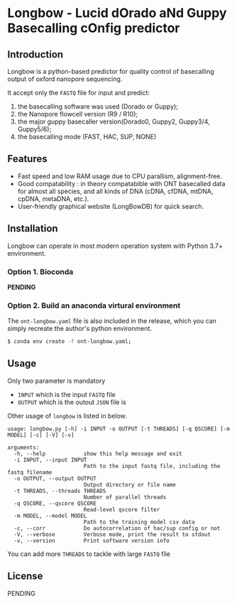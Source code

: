 # Longbow - Lucid dOrado aNd Guppy Basecalling cOnfig predictor

## Introduction
Longbow is a python-based predictor for quality control of basecalling output of oxford nanopore sequencing.

It accept only the `FASTQ` file for input and predict:
1. the basecalling software was used (Dorado or Guppy);
2. the Nanopore flowcell version (R9 / R10);
3. the major guppy basecaller version(Dorado0, Guppy2, Guppy3/4, Guppy5/6);
4. the basecalling mode (FAST, HAC, SUP, NONE)


## Features
- Fast speed and low RAM usage due to CPU parallism, alignment-free.
- Good compatability : in theory compatabible with ONT basecalled data for almost all species, and all kinds of DNA (cDNA, cfDNA, mtDNA, cpDNA, metaDNA, etc.).
- User-friendly graphical website (LongBowDB) for quick search.


## Installation
Longbow can operate in most modern operation system with Python 3.7+ environment. 
### Option 1. Bioconda
__PENDING__


### Option 2. Build an anaconda virtural environment
The `ont-longbow.yaml` file is also included in the release, which you can simply recreate the author's python environment.
```bash
$ conda env create -f ont-longbow.yaml;
```



## Usage
Only two parameter is mandatory 
- `INPUT` which is the input `FASTQ` file
- `OUTPUT` which is the outout `JSON` file is


Other usage of `longbow` is listed in below. 
```
usage: longbow.py [-h] -i INPUT -o OUTPUT [-t THREADS] [-q QSCORE] [-m MODEL] [-c] [-V] [-v]

arguments:
  -h, --help            show this help message and exit
  -i INPUT, --input INPUT
                        Path to the input fastq file, including the fastq filename
  -o OUTPUT, --output OUTPUT
                        Output directory or file name
  -t THREADS, --threads THREADS
                        Number of parallel threads
  -q QSCORE, --qscore QSCORE
                        Read-level qscore filter
  -m MODEL, --model MODEL
                        Path to the training model csv data
  -c, --corr            Do autocorrelation of hac/sup config or not
  -V, --verbose         Verbose mode, print the result to stdout
  -v, --version         Print software version info
```
You can add more `THREADS` to tackle with large `FASTQ` file

## License
PENDING




